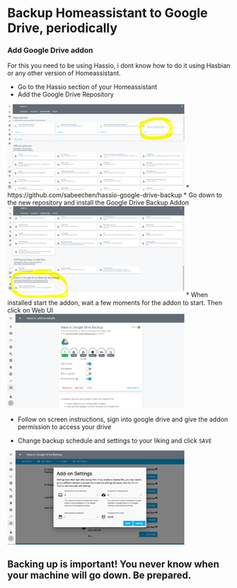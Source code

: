 # Backup Homeassistant to Google Drive, periodically

### Add Google Drive addon
For this you need to be using Hassio, i dont know how to do it using Hasbian or any other version of Homeassistant.  

* Go to the Hassio section of your Homeassistant  
* Add the Google Drive Repository  
<img src="https://github.com/geekyclarkey/homeassistant/blob/master/howto_guides/hassio_google_backup/images/hassio_page.PNG" width="400px">  
* https://github.com/sabeechen/hassio-google-drive-backup
* Go down to the new repository and install the Google Drive Backup Addon
<img src="https://github.com/geekyclarkey/homeassistant/blob/master/howto_guides/hassio_google_backup/images/drive_backup_addon_install.PNG" width="400px">  
* When installed start the addon, wait a few moments for the addon to start. Then click on Web UI  
<img src="https://github.com/geekyclarkey/homeassistant/blob/master/howto_guides/hassio_google_backup/images/drive_addon.png" width="400px">  

* Follow on screen instructions, sign into google drive and give the addon permission to access your drive

* Change backup schedule and settings to your liking and click `SAVE`
<img src="https://github.com/geekyclarkey/homeassistant/blob/master/howto_guides/hassio_google_backup/images/drive_addon_settings.png" width="400px">  

## Backing up is important! You never know when your machine will go down. Be prepared.
